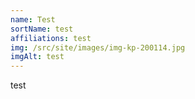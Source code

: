 ```yaml
---
name: Test
sortName: test
affiliations: test
img: /src/site/images/img-kp-200114.jpg
imgAlt: test
---
```

test
